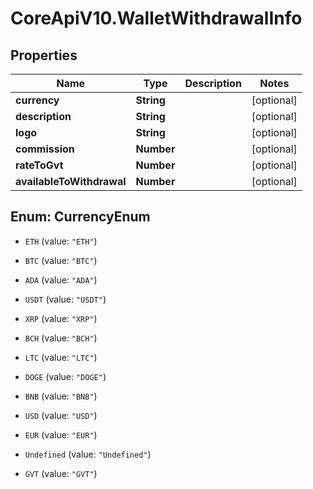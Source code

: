 # CoreApiV10.WalletWithdrawalInfo

## Properties
Name | Type | Description | Notes
------------ | ------------- | ------------- | -------------
**currency** | **String** |  | [optional] 
**description** | **String** |  | [optional] 
**logo** | **String** |  | [optional] 
**commission** | **Number** |  | [optional] 
**rateToGvt** | **Number** |  | [optional] 
**availableToWithdrawal** | **Number** |  | [optional] 


<a name="CurrencyEnum"></a>
## Enum: CurrencyEnum


* `ETH` (value: `"ETH"`)

* `BTC` (value: `"BTC"`)

* `ADA` (value: `"ADA"`)

* `USDT` (value: `"USDT"`)

* `XRP` (value: `"XRP"`)

* `BCH` (value: `"BCH"`)

* `LTC` (value: `"LTC"`)

* `DOGE` (value: `"DOGE"`)

* `BNB` (value: `"BNB"`)

* `USD` (value: `"USD"`)

* `EUR` (value: `"EUR"`)

* `Undefined` (value: `"Undefined"`)

* `GVT` (value: `"GVT"`)




